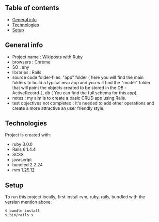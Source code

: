 ## Table of contents
* [General info](#general-info)
* [Technologies](#technologies)
* [Setup](#setup)

## General info

- Project name : Wikiposts with Ruby
- browsers : Chrome
- SO : any
- libraries : Rails
- source code folder-files: "app" folder ( here you will find the main folders to build a typical mvc app and you will find the "model" folder that will point the objects created to be stored in the DB -ActiveRecord-), db ( You can find the full schema for this app),
- notes : my aim is to create a basic CRUD app using Rails.
- test objectives not completed : It's needed to add other operations and create a more attractive an user friendly style.

## Technologies
Project is created with:

* ruby 3.0.0
* Rails 6.1.4.4
* SCSS
* javascript
* bundled 2.2.24
* rvm 1.29.12

	
## Setup
To run this project locally, first install rvm, ruby, rails, bundled with the version mention above:

```
$ bundle install
$ bin/rails s 

```
